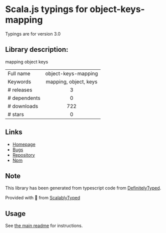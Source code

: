 
# Scala.js typings for object-keys-mapping

Typings are for version 3.0

## Library description:
mapping object keys

|                    |                 |
| ------------------ | :-------------: |
| Full name          | object-keys-mapping |
| Keywords           | mapping, object, keys |
| # releases         | 3 |
| # dependents       | 0 |
| # downloads        | 722 |
| # stars            | 0 |

## Links
- [Homepage](https://github.com/coderhaoxin/object-keys-mapping#readme)
- [Bugs](https://github.com/coderhaoxin/object-keys-mapping/issues)
- [Repository](https://github.com/coderhaoxin/object-keys-mapping)
- [Npm](https://www.npmjs.com/package/object-keys-mapping)
    


## Note
This library has been generated from typescript code from [DefinitelyTyped](https://definitelytyped.org).

Provided with :purple_heart: from [ScalablyTyped](https://github.com/oyvindberg/ScalablyTyped)

## Usage
See [the main readme](../../readme.md) for instructions.


